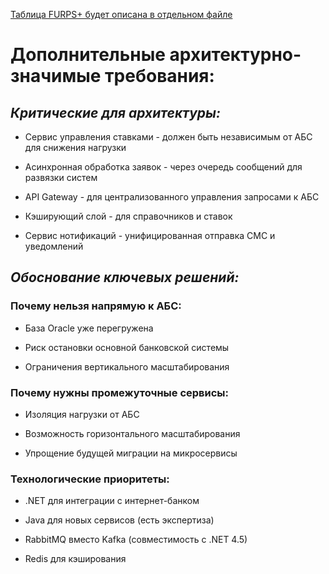 
[Таблица FURPS+ будет описана в отдельном файле](Task2\FURPS.drawio.png)

# **Дополнительные архитектурно-значимые требования:**

## *Критические для архитектуры:*

- Сервис управления ставками - должен быть независимым от АБС для снижения нагрузки

- Асинхронная обработка заявок - через очередь сообщений для развязки систем

- API Gateway - для централизованного управления запросами к АБС

- Кэширующий слой - для справочников и ставок

- Сервис нотификаций - унифицированная отправка СМС и уведомлений


## *Обоснование ключевых решений:*


### Почему нельзя напрямую к АБС:

- База Oracle уже перегружена

- Риск остановки основной банковской системы

- Ограничения вертикального масштабирования


### Почему нужны промежуточные сервисы:

- Изоляция нагрузки от АБС

- Возможность горизонтального масштабирования

- Упрощение будущей миграции на микросервисы


### Технологические приоритеты:

- .NET для интеграции с интернет-банком

- Java для новых сервисов (есть экспертиза)

- RabbitMQ вместо Kafka (совместимость с .NET 4.5)

- Redis для кэширования